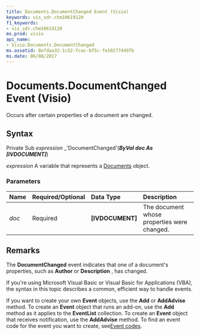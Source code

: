 ```yaml
---
title: Documents.DocumentChanged Event (Visio)
keywords: vis_sdr.chm10619120
f1_keywords:
- vis_sdr.chm10619120
ms.prod: visio
api_name:
- Visio.Documents.DocumentChanged
ms.assetid: 8efdaa32-1c52-fcac-bf5c-fe102774497b
ms.date: 06/08/2017
---
```



# Documents.DocumentChanged Event (Visio)

Occurs after certain properties of a document are changed.


## Syntax

Private Sub  _expression_ _'DocumentChanged'(**_ByVal doc As [IVDOCUMENT]_**)

 _expression_ A variable that represents a [Documents](./Visio.Documents.md) object.


### Parameters



|**Name**|**Required/Optional**|**Data Type**|**Description**|
|:-----|:-----|:-----|:-----|
| _doc_|Required| **[IVDOCUMENT]**|The document whose properties were changed.|

## Remarks

The  **DocumentChanged** event indicates that one of a document's properties, such as **Author** or **Description** , has changed.

If you're using Microsoft Visual Basic or Visual Basic for Applications (VBA), the syntax in this topic describes a common, efficient way to handle events.

If you want to create your own  **Event** objects, use the **Add** or **AddAdvise** method. To create an **Event** object that runs an add-on, use the **Add** method as it applies to the **EventList** collection. To create an **Event** object that receives notification, use the **AddAdvise** method. To find an event code for the event you want to create, see[Event codes](../visio/Concepts/event-codesvisio.md).


